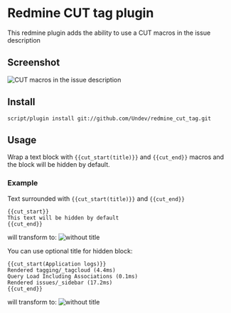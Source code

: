 # Redmine CUT tag plugin

This redmine plugin adds the ability to use a CUT macros in the issue description

## Screenshot

![CUT macros in the issue description](https://github.com/Undev/redmine_cut_tag/raw/master/screenshot.png)

## Install

``script/plugin install git://github.com/Undev/redmine_cut_tag.git``

## Usage

Wrap a text block with ``{{cut_start(title)}}`` and ``{{cut_end}}`` macros and the block will be hidden by default.

### Example

Text surrounded with ``{{cut_start(title)}}`` and ``{{cut_end}}``

    {{cut_start}}
    This text will be hidden by default
    {{cut_end}}

will transform to:
![without title](https://github.com/Undev/redmine_cut_tag/raw/master/screenshot_wo_title.png)


You can use optional title for hidden block:

    {{cut_start(Application logs)}}
    Rendered tagging/_tagcloud (4.4ms)
    Query Load Including Associations (0.1ms)
    Rendered issues/_sidebar (17.2ms)
    {{cut_end}}

will transform to:
![without title](https://github.com/Undev/redmine_cut_tag/raw/master/screenshot_with_title.png)

